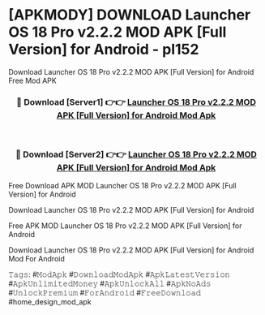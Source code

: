# [APKMODY] DOWNLOAD Launcher OS 18 Pro v2.2.2 MOD APK [Full Version] for Android - pl152
Download Launcher OS 18 Pro v2.2.2 MOD APK [Full Version] for Android Free Mod APK

<div align="center">
<h3>🔴 Download [Server1] 👉👉 <a href="https://apk-comot.site?title=Launcher_OS_18_Pro_v2.2.2_MOD_APK_[Full_Version]_for_Android">Launcher OS 18 Pro v2.2.2 MOD APK [Full Version] for Android Mod Apk</a></h3><br>

<h3>🔴 Download [Server2] 👉👉 <a href="https://apk-comot.site?title=Launcher_OS_18_Pro_v2.2.2_MOD_APK_[Full_Version]_for_Android">Launcher OS 18 Pro v2.2.2 MOD APK [Full Version] for Android Mod Apk</a></h3>
</div>


Free Download APK MOD Launcher OS 18 Pro v2.2.2 MOD APK [Full Version] for Android

Download Launcher OS 18 Pro v2.2.2 MOD APK [Full Version] for Android 

Free APK MOD Launcher OS 18 Pro v2.2.2 MOD APK [Full Version] for Android 

Download Launcher OS 18 Pro v2.2.2 MOD APK [Full Version] for Android Mod For Android

𝚃𝚊𝚐𝚜: #𝙼𝚘𝚍𝙰𝚙𝚔 #𝙳𝚘𝚠𝚗𝚕𝚘𝚊𝚍𝙼𝚘𝚍𝙰𝚙𝚔 #𝙰𝚙𝚔𝙻𝚊𝚝𝚎𝚜𝚝𝚅𝚎𝚛𝚜𝚒𝚘𝚗 #𝙰𝚙𝚔𝚄𝚗𝚕𝚒𝚖𝚒𝚝𝚎𝚍𝙼𝚘𝚗𝚎𝚢 #𝙰𝚙𝚔𝚄𝚗𝚕𝚘𝚌𝚔𝙰𝚕𝚕 #𝙰𝚙𝚔𝙽𝚘𝙰𝚍𝚜 #𝚄𝚗𝚕𝚘𝚌𝚔𝙿𝚛𝚎𝚖𝚒𝚞𝚖 #𝙵𝚘𝚛𝙰𝚗𝚍𝚛𝚘𝚒𝚍 #𝙵𝚛𝚎𝚎𝙳𝚘𝚠𝚗𝚕𝚘𝚊𝚍 #home_design_mod_apk